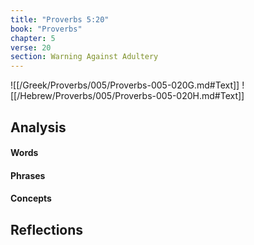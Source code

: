 ```yaml
---
title: "Proverbs 5:20"
book: "Proverbs"
chapter: 5
verse: 20
section: Warning Against Adultery
---
```

![[/Greek/Proverbs/005/Proverbs-005-020G.md#Text]]
![[/Hebrew/Proverbs/005/Proverbs-005-020H.md#Text]]

## Analysis

#### Words

#### Phrases

#### Concepts

## Reflections
